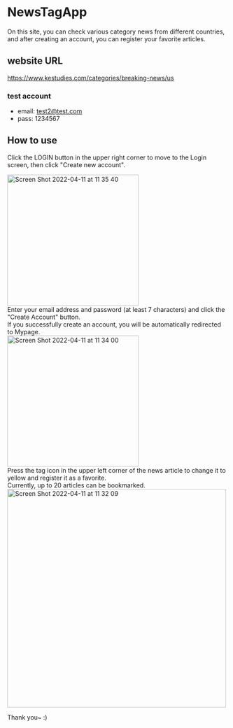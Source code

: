 # NewsTagApp
On this site, you can check various category news from different countries, and after creating an account, you can register your favorite articles.

## website URL
https://www.kestudies.com/categories/breaking-news/us</br>
### test account</br>
 * email: test2@test.com</br>
 * pass: 1234567</br>

## How to use
Click the LOGIN button in the upper right corner to move to the Login screen, then click "Create new account".</br>

<img width="300" alt="Screen Shot 2022-04-11 at 11 35 40" src="https://user-images.githubusercontent.com/31230564/162806700-fcdde809-fb0e-49a4-be74-b96e6e85b5f8.png">
</br>
Enter your email address and password (at least 7 characters) and click the "Create Account" button.</br>
If you successfully create an account, you will be automatically redirected to Mypage.</br>
<img width="300" alt="Screen Shot 2022-04-11 at 11 34 00" src="https://user-images.githubusercontent.com/31230564/162806330-73d9ee29-beda-440a-9c1b-89a313e0e178.png">
</br>
Press the tag icon in the upper left corner of the news article to change it to yellow and register it as a favorite.</br>
Currently, up to 20 articles can be bookmarked.</br>
<img width="500" alt="Screen Shot 2022-04-11 at 11 32 09" src="https://user-images.githubusercontent.com/31230564/162806199-5074e676-9efa-42e6-bb4c-1a044fbcb735.png">
</br>

Thank you~ :)
